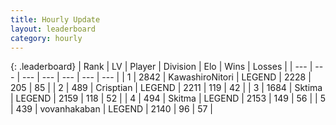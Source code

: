 ```yaml
---
title: Hourly Update
layout: leaderboard
category: hourly
---
```


{: .leaderboard}
| Rank | LV | Player | Division | Elo | Wins | Losses |
| --- | --- | --- | --- | --- | --- | --- |
| <span data-change="0">1</span> | 2842 | <span title="ID: 164871">KawashiroNitori</span> | LEGEND | <span data-change="0">2228</span> | <span data-change="0">205</span> | <span data-change="0">85</span> |
| <span data-change="0">2</span> | 489 | <span title="ID: 665674">Crisptian</span> | LEGEND | <span data-change="0">2211</span> | <span data-change="0">119</span> | <span data-change="0">42</span> |
| <span data-change="0">3</span> | 1684 | <span title="ID: 353063">Sktima</span> | LEGEND | <span data-change="0">2159</span> | <span data-change="0">118</span> | <span data-change="0">52</span> |
| <span data-change="0">4</span> | 494 | <span title="ID: 402846">Skitma</span> | LEGEND | <span data-change="5">2153</span> | <span data-change="4">149</span> | <span data-change="2">56</span> |
| <span data-change="0">5</span> | 439 | <span title="ID: 413576">vovanhakaban</span> | LEGEND | <span data-change="0">2140</span> | <span data-change="0">96</span> | <span data-change="0">57</span> |